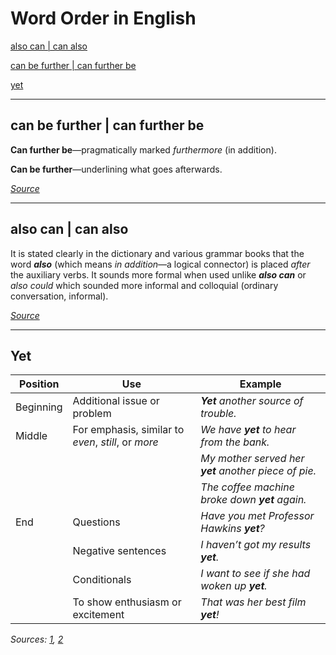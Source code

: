 # Word Order in English

[also can \| can also](#also-can--can-also)

[can be further \| can further be](#can-be-further--can-further-be)

[yet](#yet)

***

## can be further \| can further be

**Can further be**&mdash;pragmatically marked *furthermore* (in addition).

**Can be further**&mdash;underlining what goes afterwards.

[*Source*](https://english.stackexchange.com/questions/414029/can-further-be-vs-can-be-further)

***

## also can \| can also

It is stated clearly in the dictionary and various grammar books that the word ***also*** (which means *in addition*&mdash;a logical connector) is placed *after* the auxiliary verbs. It sounds more formal when used unlike ***also can*** or *also could* which sounded more informal and colloquial (ordinary conversation, informal).

[*Source*](https://www.englishforums.com/English/CanAlsoOrAlsoCan/hdzgb/post.htm)

***

## Yet

| Position | Use | Example |
|----------|-----|---------|
| Beginning | Additional issue or problem | ***Yet** another source of trouble.* |
| Middle | For emphasis, similar to *even*, *still*, or *more* | *We have **yet** to hear from the bank.* |
| | | *My mother served her **yet** another piece of pie.* |
| | | *The coffee machine broke down **yet** again.* |
| End | Questions | *Have you met Professor Hawkins **yet**?* |
| | Negative sentences | *I haven’t got my results **yet**.* |
| | Conditionals | *I want to see if she had woken up **yet**.* |
| | To show enthusiasm or excitement | *That was her best film **yet**!* |

*Sources: [1](https://ell.stackexchange.com/questions/15434/what-does-yet-at-the-end-of-a-sentence-mean),
[2](https://www.wikihow.com/Use-Yet-in-a-Sentence)*
